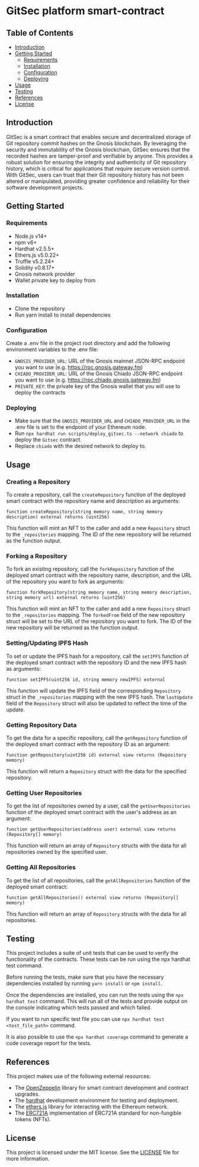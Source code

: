 # GitSec platform smart-contract

## Table of Contents

- [Introduction](#Introduction)
- [Getting Started](#Getting-Started)
  - [Requirements](#Requirements)
  - [Installation](#Installation)
  - [Configuration](#Configuration)
  - [Deploying](#Deploying)
- [Usage](#Usage)
- [Testing](#Testing)
- [References](#References)
- [License](#License)

## Introduction

GitSec is a smart contract that enables secure and decentralized storage of Git repository 
commit hashes on the Gnosis blockchain. By leveraging the security and immutability of the 
Gnosis blockchain, GitSec ensures that the recorded hashes are tamper-proof and verifiable by 
anyone. This provides a robust solution for ensuring the integrity and authenticity of Git 
repository history, which is critical for applications that require secure version control. 
With GitSec, users can trust that their Git repository history has not been altered or manipulated, 
providing greater confidence and reliability for their software development projects.

## Getting Started

### Requirements

- Node.js v14+
- npm v6+
- Hardhat v2.5.5+
- Ethers.js v5.0.22+
- Truffle v5.2.24+
- Solidity v0.8.17+
- Gnosis network provider
- Wallet private key to deploy from

### Installation

- Clone the repository
- Run yarn install to install dependencies

### Configuration

Create a .env file in the project root directory and
add the following environment variables to the .env file:

- `GNOSIS_PROVIDER_URL`: URL of the Gnosis mainnet JSON-RPC endpoint you want to use (e.g. https://rpc.gnosis.gateway.fm)
- `CHIADO_PROVIDER_URL`: URL of the Gnosis Chiado JSON-RPC endpoint you want to use (e.g. https://rpc.chiado.gnosis.gateway.fm)
- `PRIVATE_KEY`: the private key of the Gnosis wallet that you will use to deploy the contracts

### Deploying

- Make sure that the `GNOSIS_PROVIDER_URL` and `CHIADO_PROVIDER_URL` in the .env file is set to the endpoint of your Ethereum node.
- Run `npx hardhat run scripts/deploy_gitsec.ts --network chiado` to deploy the `Gitsec` contract.
- Replace `chiado` with the desired network to deploy to.

## Usage

### Creating a Repository
To create a repository, call the `createRepository` function of the deployed smart contract 
with the repository name and description as arguments:

```solidity
function createRepository(string memory name, string memory description) external returns (uint256)
```
This function will mint an NFT to the caller and add a new `Repository` struct to the `_repositories`
mapping. The ID of the new repository will be returned as the function output.

### Forking a Repository
To fork an existing repository, call the `forkRepository` function of the deployed smart contract with the repository 
name, description, and the URL of the repository you want to fork as arguments:

```solidity
function forkRepository(string memory name, string memory description, string memory url) external returns (uint256)
```
This function will mint an NFT to the caller and add a new `Repository` struct to the `_repositories` 
mapping. The `forkedFrom` field of the new repository struct will be set to the URL of the repository 
you want to fork. The ID of the new repository will be returned as the function output.

### Setting/Updating IPFS Hash
To set or update the IPFS hash for a repository, call the `setIPFS` function of the deployed smart 
contract with the repository ID and the new IPFS hash as arguments:

```solidity
function setIPFS(uint256 id, string memory newIPFS) external
```
This function will update the IPFS field of the corresponding `Repository` struct in the
`_repositories` mapping with the new IPFS hash. The `lastUpdate` field of the `Repository` struct will 
also be updated to reflect the time of the update.

### Getting Repository Data
To get the data for a specific repository, call the `getRepository` function of the deployed smart contract
with the repository ID as an argument:

```solidity
function getRepository(uint256 id) external view returns (Repository memory)
```
This function will return a `Repository` struct with the data for the specified repository.

### Getting User Repositories
To get the list of repositories owned by a user, call the `getUserRepositories` function of the deployed 
smart contract with the user's address as an argument:

```solidity
function getUserRepositories(address user) external view returns (Repository[] memory)
```
This function will return an array of `Repository` structs with the data for all repositories owned 
by the specified user.

### Getting All Repositories
To get the list of all repositories, call the `getAllRepositories` function of the deployed smart contract:

```solidity
function getAllRepositories() external view returns (Repository[] memory)
```
This function will return an array of `Repository` structs with the data for all repositories.

## Testing

This project includes a suite of unit tests that can be used to verify the functionality of
the contracts. These tests can be run using the npx hardhat test command.

Before running the tests, make sure that you have the necessary dependencies installed by
running `yarn install` or `npm install`.

Once the dependencies are installed, you can run the tests using the `npx hardhat test` command.
This will run all of the tests and provide output on the console indicating which tests passed
and which failed.

If you want to run specific test file you can use `npx hardhat test <test_file_path>` command.

It is also possible to use the `npx hardhat coverage` command to generate a code coverage
report for the tests.

## References

This project makes use of the following external resources:

- The [OpenZeppelin](https://openzeppelin.com/) library for smart contract development and contract upgrades.
- The [hardhat](https://hardhat.org/) development environment for testing and deployment.
- The [ethers.js](https://docs.ethers.io/ethers.js/html/) library for interacting with the Ethereum network.
- The [ERC721A](https://www.erc721a.org) implementation of ERC721A standard for non-fungible tokens (NFTs).


## License

This project is licensed under the MIT license. See the [LICENSE](LICENSE) file for more information.
